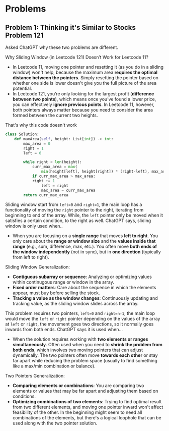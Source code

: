 # Problems
## Problem 1: Thinking it's Similar to Stocks Problem 121
Asked ChatGPT why these two problems are different.

Why Sliding Window (in Leetcode 121) Doesn’t Work for Leetcode 11?
- In Leetcode 11, moving one pointer and resetting it (as you do in a sliding window) won't help, because the maximum area **requires the optimal distance between the pointers**. Simply resetting the pointer based on whether one side is lower doesn't give you the full picture of the area potential.
- In Leetcode 121, you’re only looking for the largest profit (**difference between two points**), which means once you’ve found a lower price, you can effectively **ignore previous points**. In Leetcode 11, however, both pointers always matter because you need to consider the area formed between the current two heights.

That's why this code doesn't work
```python
class Solution:
    def maxArea(self, height: List[int]) -> int:
        max_area = 0
        right = 1
        left = 0

        while right < len(height):
            curr_max_area = max(
                min(height[left], height[right]) * (right-left), max_area)
            if curr_max_area > max_area:
            right += 1
                left = right
                max_area = curr_max_area
        return curr_max_area
```

Sliding window start from `left=0` and `right=1`, the main loop has a functionality of moving the `right` pointer to the right, iterating from beginning to end of the array. While, the `left` pointer only be moved when it satisfies a certain condition, to the right as well. ChatGPT says, sliding window is only used when..
- When you are focusing on a **single range** that moves **left to right**. You only care about the **range or window size** and the **values inside that range** (e.g., sum, difference, max, etc.). You often move **both ends of the window independently** (not in sync), but in **one direction** (typically from left to right).

Sliding Window Generalization:
- **Contiguous subarray or sequence**: Analyzing or optimizing values within continugous range or window in the array.
- **Fixed order matters**: Care about the sequence in which the elements appear, must buy before selling the stock.
- **Tracking a value as the window changes**: Continuously updating and tracking  value, as the sliding window slides across the array.

This problem requires two pointers, `left=0` and `right=n-1`, the main loop would move the `left` or `right` pointer depending on the values of the array at `left` or `right`, the movement goes two directions, so it normally goes inwards from both ends. ChatGPT says it is used when...
-  When the solution requires working with **two elements or ranges simultaneously**. Often used when you need to **shrink the problem from both ends**, which involves two moving pointers that can adjust dynamically. The two pointers often move **towards each other** or stay far apart while reducing the problem space (usually to find something like a max/min combination or balance).

Two Pointers Generalization:
- **Comparing elements or combinations**: You are comparing two elements or values that may be far apart and adjusting them based on conditions.
- **Optimizing combinations of two elements**: Trying to find optimal result from two different elements, and moving one pointer inward won't affect feasibility of the other. In the beginning might seem to need all combinations of the elements, but there's a logical loophole that can be used along with the two pointer solution.